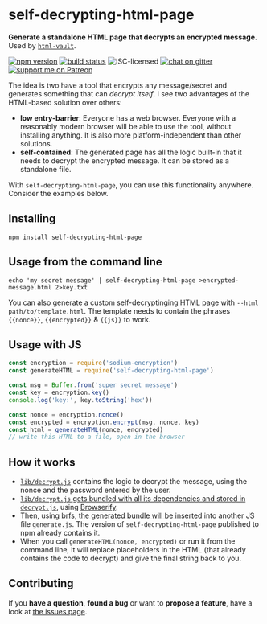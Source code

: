 # self-decrypting-html-page

**Generate a standalone HTML page that decrypts an encrypted message.** Used by [`html-vault`](https://github.com/derhuerst/html-vault#html-vault-).

[![npm version](https://img.shields.io/npm/v/self-decrypting-html-page.svg)](https://www.npmjs.com/package/self-decrypting-html-page)
[![build status](https://img.shields.io/travis/derhuerst/self-decrypting-html-page.svg)](https://travis-ci.org/derhuerst/self-decrypting-html-page)
![ISC-licensed](https://img.shields.io/github/license/derhuerst/self-decrypting-html-page.svg)
[![chat on gitter](https://badges.gitter.im/derhuerst.svg)](https://gitter.im/derhuerst)
[![support me on Patreon](https://img.shields.io/badge/support%20me-on%20patreon-fa7664.svg)](https://patreon.com/derhuerst)

The idea is two have a tool that encrypts any message/secret and generates something that can *decrypt itself*. I see two advantages of the HTML-based solution over others:

- **low entry-barrier**: Everyone has a web browser. Everyone with a reasonably modern browser will be able to use the tool, without installing anything. It is also more platform-independent than other solutions.
- **self-contained**: The generated page has all the logic built-in that it needs to decrypt the encrypted message. It can be stored as a standalone file.

With `self-decrypting-html-page`, you can use this functionality anywhere. Consider the examples below.


## Installing

```shell
npm install self-decrypting-html-page
```


## Usage from the command line

```shell
echo 'my secret message' | self-decrypting-html-page >encrypted-message.html 2>key.txt
```

You can also generate a custom self-decryptinging HTML page with `--html path/to/template.html`. The template needs to contain the phrases `{{nonce}}`, `{{encrypted}}` & `{{js}}` to work.


## Usage with JS

```js
const encryption = require('sodium-encryption')
const generateHTML = require('self-decrypting-html-page')

const msg = Buffer.from('super secret message')
const key = encryption.key()
console.log('key:', key.toString('hex'))

const nonce = encryption.nonce()
const encrypted = encryption.encrypt(msg, nonce, key)
const html = generateHTML(nonce, encrypted)
// write this HTML to a file, open in the browser
```


## How it works

- [`lib/decrypt.js`](lib/decrypt.js) contains the logic to decrypt the message, using the nonce and the password entered by the user.
- [`lib/decrypt.js` gets bundled with all its dependencies and stored in `decrypt.js`](https://github.com/derhuerst/self-decrypting-html-page/blob/546b4d9a6d9694df4fe498bdc53288216fa224a0/package.json#L36), using [Browserify](http://browserify.org).
- Then, using [brfs](https://www.npmjs.com/package/brfs), [the generated bundle will be inserted](https://github.com/derhuerst/self-decrypting-html-page/blob/546b4d9a6d9694df4fe498bdc53288216fa224a0/package.json#L37) into another JS file `generate.js`. The version of `self-decrypting-html-page` published to npm already contains it.
- When you call `generateHTML(nonce, encrypted)` or run it from the command line, it will replace placeholders in the HTML (that already contains the code to decrypt) and give the final string back to you.


## Contributing

If you **have a question**, **found a bug** or want to **propose a feature**, have a look at [the issues page](https://github.com/derhuerst/self-decrypting-html-page/issues).
